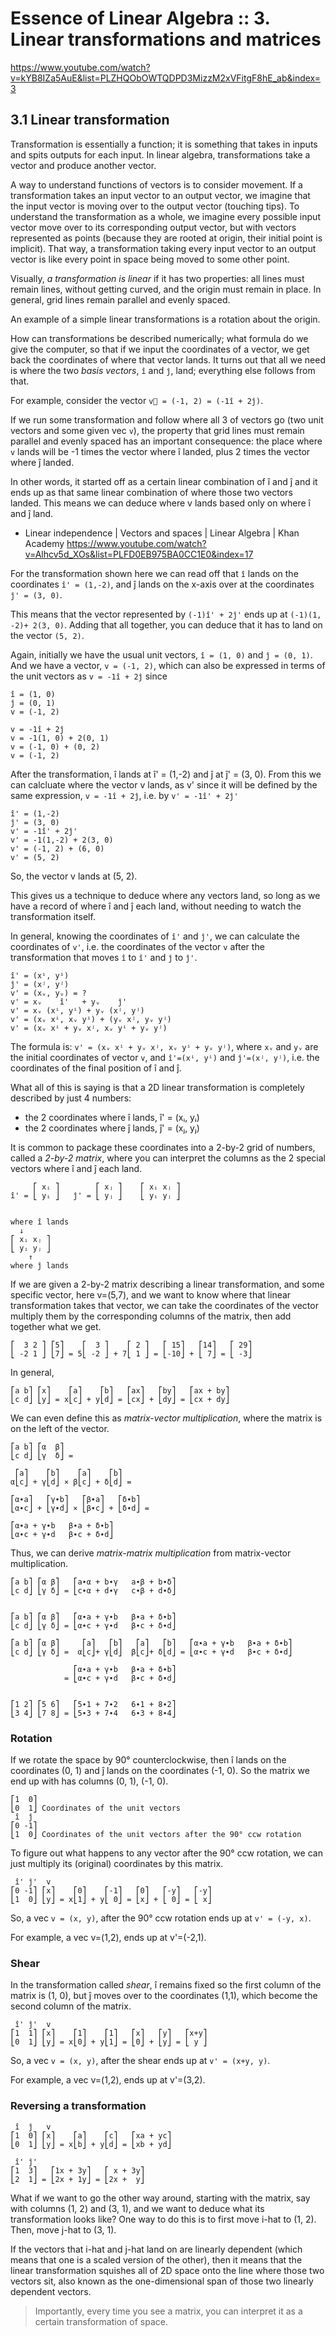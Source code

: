 # Essence of Linear Algebra :: 3. Linear transformations and matrices

https://www.youtube.com/watch?v=kYB8IZa5AuE&list=PLZHQObOWTQDPD3MizzM2xVFitgF8hE_ab&index=3

## 3.1 Linear transformation

Transformation is essentially a function; it is something that takes in inputs and spits outputs for each input. In linear algebra, transformations take a vector and produce another vector.

A way to understand functions of vectors is to consider movement. If a transformation takes an input vector to an output vector, we imagine that the input vector is moving over to the output vector (touching tips). To understand the transformation as a whole, we imagine every possible input vector move over to its corresponding output vector, but with vectors represented as points (because they are rooted at origin, their initial point is implicit). That way, a transformation taking every input vector to an output vector is like every point in space being moved to some other point.

Visually, *a transformation is linear* if it has two properties: all lines must remain lines, without getting curved, and the origin must remain in place. In general, grid lines remain parallel and evenly spaced.

An example of a simple linear transformations is a rotation about the origin.

How can transformations be described numerically; what formula do we give the computer, so that if we input the coordinates of a vector, we get back the coordinates of where that vector lands. It turns out that all we need is where the two *basis vectors*, `î` and `ĵ`, land; everything else follows from that.

For example, consider the vector `v⃗ = (-1, 2) = (-1î + 2ĵ)`.

If we run some transformation and follow where all 3 of vectors go (two unit vectors and some given vec `v`), the property that grid lines must remain parallel and evenly spaced has an important consequence: the place where `v` lands will be -1 times the vector where î landed, plus 2 times the vector where ĵ landed.

In other words, it started off as a certain linear combination of î and ĵ and it ends up as that same linear combination of where those two vectors landed. This means we can deduce where v lands based only on where î and ĵ land.

* Linear independence | Vectors and spaces | Linear Algebra | Khan Academy
https://www.youtube.com/watch?v=Alhcv5d_XOs&list=PLFD0EB975BA0CC1E0&index=17

For the transformation shown here we can read off that `î` lands on the coordinates `î' = (1,-2)`, and ĵ lands on the x-axis over at the coordinates `ĵ' = (3, 0)`.

This means that the vector represented by `(-1)î' + 2ĵ'` ends up at `(-1)(1, -2)+ 2(3, 0)`. Adding that all together, you can deduce that it has to land on the vector `(5, 2)`.

Again, initially we have the usual unit vectors, `î = (1, 0)` and `ĵ = (0, 1)`. And we have a vector, `v = (-1, 2)`, which can also be expressed in terms of the unit vectors as `v = -1î + 2ĵ` since

```
î = (1, 0)
ĵ = (0, 1)
v = (-1, 2)

v = -1î + 2ĵ
v = -1(1, 0) + 2(0, 1)
v = (-1, 0) + (0, 2)
v = (-1, 2)
```

After the transformation, î lands at î' = (1,-2) and ĵ at ĵ' = (3, 0). From this we can calcluate where the vector v lands, as v' since it will be defined by the same expression, `v = -1î + 2ĵ`, i.e. by `v' = -1î' + 2ĵ'`

```
î' = (1,-2)
ĵ' = (3, 0)
v' = -1î' + 2ĵ'
v' = -1(1,-2) + 2(3, 0)
v' = (-1, 2) + (6, 0)
v' = (5, 2)
```

So, the vector v lands at (5, 2).


This gives us a technique to deduce where any vectors land, so long as we have a record of where î and ĵ each land, without needing to watch the transformation itself.

In general, knowing the coordinates of `î'` and `ĵ'`, we can calculate the coordinates of `v'`, i.e. the coordinates of the vector `v` after the transformation that moves `î` to `î'` and `ĵ` to `ĵ'`.

```
î' = (xⁱ, yⁱ)
ĵ' = (xʲ, yʲ)
v' = (xᵥ, yᵥ) = ?
v' = xᵥ    î'   + yᵥ    ĵ'
v' = xᵥ (xⁱ, yⁱ) + yᵥ (xʲ, yʲ)
v' = (xᵥ xⁱ, xᵥ yⁱ) + (yᵥ xʲ, yᵥ yʲ)
v' = (xᵥ xⁱ + yᵥ xʲ, xᵥ yⁱ + yᵥ yʲ)
```

The formula is: `v' = (xᵥ xⁱ + yᵥ xʲ, xᵥ yⁱ + yᵥ yʲ)`, where `xᵥ` and `yᵥ` are the initial coordinates of vector `v`, and `î'=(xⁱ, yⁱ)` and `ĵ'=(xʲ, yʲ)`, i.e. the coordinates of the final position of î and ĵ.

What all of this is saying is that a 2D linear transformation is completely described by just 4 numbers:
- the 2 coordinates where î lands, î' = (xᵢ, yᵢ)
- the 2 coordinates where ĵ lands, ĵ' = (xⱼ, yⱼ)

It is common to package these coordinates into a 2-by-2 grid of numbers, called a *2-by-2 matrix*, where you can interpret the columns as the 2 special vectors where î and ĵ each land.

```
     ⎡ xᵢ ⎤        ⎡ xⱼ ⎤    ⎡ xᵢ xⱼ ⎤
î' = ⎣ yᵢ ⎦   ĵ' = ⎣ yⱼ ⎦    ⎣ yᵢ yⱼ ⎦


where î lands
  ↓
⎡ xᵢ xⱼ ⎤
⎣ yᵢ yⱼ ⎦
    ↑
where ĵ lands
```

If we are given a 2-by-2 matrix describing a linear transformation, and some specific vector, here v=(5,7), and we want to know where that linear transformation takes that vector, we can take the coordinates of the vector multiply them by the corresponding columns of the matrix, then add together what we get.

```
⎡  3 2 ⎤ ⎡5⎤    ⎡  3 ⎤    ⎡ 2 ⎤   ⎡ 15⎤   ⎡14⎤   ⎡ 29⎤
⎣ -2 1 ⎦ ⎣7⎦ = 5⎣ -2 ⎦ + 7⎣ 1 ⎦ = ⎣-10⎦ + ⎣ 7⎦ = ⎣ -3⎦
```

In general,

```
⎡a b⎤ ⎡x⎤    ⎡a⎤    ⎡b⎤   ⎡ax⎤   ⎡by⎤   ⎡ax + by⎤
⎣c d⎦ ⎣y⎦ = x⎣c⎦ + y⎣d⎦ = ⎣cx⎦ + ⎣dy⎦ = ⎣cx + dy⎦
```

We can even define this as *matrix-vector multiplication*, where the matrix is on the left of the vector.

```
⎡a b⎤ ⎡α  β⎤  
⎣c d⎦ ⎣γ  δ⎦ =

 ⎡a⎤    ⎡b⎤    ⎡a⎤    ⎡b⎤  
α⎣c⎦ + γ⎣d⎦ ⨯ β⎣c⎦ + δ⎣d⎦ =

⎡α∙a⎤   ⎡γ∙b⎤   ⎡β∙a⎤   ⎡δ∙b⎤  
⎣α∙c⎦ + ⎣γ∙d⎦ ⨯ ⎣β∙c⎦ + ⎣δ∙d⎦ =

⎡α∙a + γ∙b   β∙a + δ∙b⎤
⎣α∙c + γ∙d   β∙c + δ∙d⎦
```

Thus, we can derive *matrix-matrix multiplication* from matrix-vector multiplication.

```
⎡a b⎤ ⎡α β⎤   ⎡a∙α + b∙γ   a∙β + b∙δ⎤
⎣c d⎦ ⎣γ δ⎦ = ⎣c∙α + d∙γ   c∙β + d∙δ⎦


⎡a b⎤ ⎡α β⎤   ⎡α∙a + γ∙b   β∙a + δ∙b⎤
⎣c d⎦ ⎣γ δ⎦ = ⎣α∙c + γ∙d   β∙c + δ∙d⎦

⎡a b⎤ ⎡α β⎤     ⎡a⎤   ⎡b⎤   ⎡a⎤   ⎡b⎤   ⎡α∙a + γ∙b   β∙a + δ∙b⎤
⎣c d⎦ ⎣γ δ⎦ =  α⎣c⎦+ γ⎣d⎦  β⎣c⎦+ δ⎣d⎦ = ⎣α∙c + γ∙d   β∙c + δ∙d⎦

              ⎡α∙a + γ∙b   β∙a + δ∙b⎤
            = ⎣α∙c + γ∙d   β∙c + δ∙d⎦


⎡1 2⎤ ⎡5 6⎤   ⎡5∙1 + 7∙2   6∙1 + 8∙2⎤
⎣3 4⎦ ⎣7 8⎦ = ⎣5∙3 + 7∙4   6∙3 + 8∙4⎦
```

### Rotation

If we rotate the space by 90° counterclockwise, then î lands on the coordinates (0, 1) and ĵ lands on the coordinates (-1, 0). So the matrix we end up with has columns (0, 1), (-1, 0).

```
⎡1  0⎤
⎣0  1⎦ Coordinates of the unit vectors
 î  ĵ
⎡0 -1⎤
⎣1  0⎦ Coordinates of the unit vectors after the 90° ccw rotation
```

To figure out what happens to any vector after the 90° ccw rotation, we can just multiply its (original) coordinates by this matrix.

```
 î' ĵ'  v
⎡0 -1⎤ ⎡x⎤    ⎡0⎤    ⎡-1⎤   ⎡0⎤   ⎡-y⎤   ⎡-y⎤
⎣1  0⎦ ⎣y⎦ = x⎣1⎦ + y⎣ 0⎦ = ⎣x⎦ + ⎣ 0⎦ = ⎣ x⎦
```

So, a vec `v = (x, y)`, after the 90° ccw rotation ends up at `v' = (-y, x)`.

For example, a vec v=(1,2), ends up at v'=(-2,1).

### Shear

In the transformation called *shear*, î remains fixed so the first column of the matrix is (1, 0), but ĵ moves over to the coordinates (1,1), which become the second column of the matrix.

```
 î' ĵ'  v
⎡1  1⎤ ⎡x⎤    ⎡1⎤    ⎡1⎤   ⎡x⎤   ⎡y⎤   ⎡x+y⎤
⎣0  1⎦ ⎣y⎦ = x⎣0⎦ + y⎣1⎦ = ⎣0⎦ + ⎣y⎦ = ⎣ y ⎦
```

So, a vec `v = (x, y)`, after the shear ends up at `v' = (x+y, y)`.

For example, a vec v=(1,2), ends up at v'=(3,2).

### Reversing a transformation


```
 î  ĵ   v
⎡1  0⎤ ⎡x⎤    ⎡a⎤    ⎡c⎤   ⎡xa + yc⎤
⎣0  1⎦ ⎣y⎦ = x⎣b⎦ + y⎣d⎦ = ⎣xb + yd⎦

 î' ĵ'
⎡1  3⎤   ⎡1x + 3y⎤   ⎡ x + 3y⎤
⎣2  1⎦ = ⎣2x + 1y⎦ = ⎣2x +  y⎦
```

What if we want to go the other way around, starting with the matrix, say with columns (1, 2) and (3, 1), and we want to deduce what its transformation looks like? One way to do this is to first move i-hat to (1, 2). Then, move j-hat to (3, 1).

If the vectors that i-hat and j-hat land on are linearly dependent (which means that one is a scaled version of the other), then it means that the linear transformation squishes all of 2D space onto the line where those two vectors sit, also known as the one-dimensional span of those two linearly dependent vectors.


>Importantly, every time you see a matrix, you can interpret it as a certain transformation of space.
